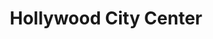 ---
title: Hollywood City Center
url: /hollywood-city-center/
latitude: 40.367
longitude: -80.64
---